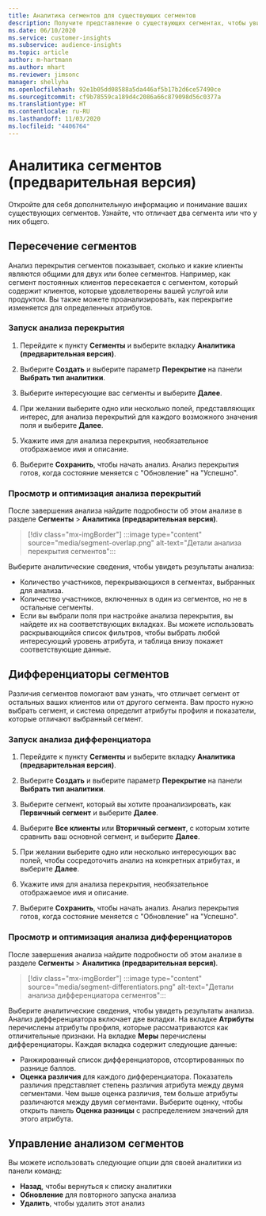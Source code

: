 ```yaml
---
title: Аналитика сегментов для существующих сегментов
description: Получите представление о существующих сегментах, чтобы увидеть различия и сходства.
ms.date: 06/10/2020
ms.service: customer-insights
ms.subservice: audience-insights
ms.topic: article
author: m-hartmann
ms.author: mhart
ms.reviewer: jimsonc
manager: shellyha
ms.openlocfilehash: 92e1b05dd08588a5da446af5b17b2d6ce57490ce
ms.sourcegitcommit: cf9b78559ca189d4c2086a66c879098d56c0377a
ms.translationtype: HT
ms.contentlocale: ru-RU
ms.lasthandoff: 11/03/2020
ms.locfileid: "4406764"
---
```

# <a name="segment-insights-preview"></a>Аналитика сегментов (предварительная версия)

Откройте для себя дополнительную информацию и понимание ваших существующих сегментов. Узнайте, что отличает два сегмента или что у них общего.

## <a name="segment-overlap"></a>Пересечение сегментов

Анализ перекрытия сегментов показывает, сколько и какие клиенты являются общими для двух или более сегментов. Например, как сегмент постоянных клиентов пересекается с сегментом, который содержит клиентов, которые удовлетворены вашей услугой или продуктом.
Вы также можете проанализировать, как перекрытие изменяется для определенных атрибутов.

### <a name="run-an-overlap-analysis"></a>Запуск анализа перекрытия

1. Перейдите к пункту **Сегменты** и выберите вкладку **Аналитика (предварительная версия)**.

1. Выберите **Создать** и выберите параметр **Перекрытие** на панели **Выбрать тип аналитики**.

1. Выберите интересующие вас сегменты и выберите **Далее**.

1. При желании выберите одно или несколько полей, представляющих интерес, для анализа перекрытий для каждого возможного значения поля и выберите **Далее**.

1. Укажите имя для анализа перекрытия, необязательное отображаемое имя и описание.

1. Выберите **Сохранить**, чтобы начать анализ. Анализ перекрытия готов, когда состояние меняется с "Обновление" на "Успешно".

### <a name="view-and-optimize-an-overlap-analysis"></a>Просмотр и оптимизация анализа перекрытий

После завершения анализа найдите подробности об этом анализе в разделе **Сегменты** > **Аналитика (предварительная версия)**.

> [!div class="mx-imgBorder"]
> :::image type="content" source="media/segment-overlap.png" alt-text="Детали анализа перекрытия сегментов":::

Выберите аналитические сведения, чтобы увидеть результаты анализа:

- Количество участников, перекрывающихся в сегментах, выбранных для анализа.
- Количество участников, включенных в один из сегментов, но не в остальные сегменты.
- Если вы выбрали поля при настройке анализа перекрытия, вы найдете их на соответствующих вкладках. Вы можете использовать раскрывающийся список фильтров, чтобы выбрать любой интересующий уровень атрибута, и таблица внизу покажет соответствующие данные.

## <a name="segment-differentiators"></a>Дифференциаторы сегментов

Различия сегментов помогают вам узнать, что отличает сегмент от остальных ваших клиентов или от другого сегмента. Вам просто нужно выбрать сегмент, и система определит атрибуты профиля и показатели, которые отличают выбранный сегмент.

### <a name="run-a-differentiator-analysis"></a>Запуск анализа дифференциатора

1. Перейдите к пункту **Сегменты** и выберите вкладку **Аналитика (предварительная версия)**.

1. Выберите **Создать** и выберите параметр **Перекрытие** на панели **Выбрать тип аналитики**.

1. Выберите сегмент, который вы хотите проанализировать, как **Первичный сегмент** и выберите **Далее**.

1. Выберите **Все клиенты** или **Вторичный сегмент**, с которым хотите сравнить ваш основной сегмент, и выберите **Далее**.

1. При желании выберите одно или несколько интересующих вас полей, чтобы сосредоточить анализ на конкретных атрибутах, и выберите **Далее**.

1. Укажите имя для анализа перекрытия, необязательное отображаемое имя и описание.

1. Выберите **Сохранить**, чтобы начать анализ. Анализ перекрытия готов, когда состояние меняется с "Обновление" на "Успешно".

### <a name="view-and-optimize-a-differentiators-analysis"></a>Просмотр и оптимизация анализа дифференциаторов

После завершения анализа найдите подробности об этом анализе в разделе **Сегменты** > **Аналитика (предварительная версия)**.

> [!div class="mx-imgBorder"]
> :::image type="content" source="media/segment-differentiators.png" alt-text="Детали анализа дифференциатора сегментов":::

Выберите аналитические сведения, чтобы увидеть результаты анализа. Анализ дифференциатора включает две вкладки. На вкладке **Атрибуты** перечислены атрибуты профиля, которые рассматриваются как отличительные признаки. На вкладке **Меры** перечислены дифференциаторы. Каждая вкладка содержит следующие данные:

- Ранжированный список дифференциаторов, отсортированных по разнице баллов.
- **Оценка различия** для каждого дифференциатора. Показатель различия представляет степень различия атрибута между двумя сегментами. Чем выше оценка различия, тем больше атрибуты различаются между двумя сегментами. Выберите оценку, чтобы открыть панель **Оценка разницы** с распределением значений для этого атрибута.

## <a name="manage-segment-insights"></a>Управление анализом сегментов

Вы можете использовать следующие опции для своей аналитики из панели команд:

- **Назад**, чтобы вернуться к списку аналитики
- **Обновление** для повторного запуска анализа
- **Удалить**, чтобы удалить этот анализ
